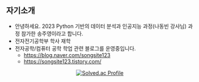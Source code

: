 ## 자기소개

* 안녕하세요. 2023 Python 기반의 데이터 분석과 인공지능 과정(나동빈 강사님) 과정 참가한 송주영이라고 합니다.
* 전자전기공학부 학사 재학
* 전자공학/컴퓨터 공학 학업 관련 블로그를 운영중입니다.
  *   https://blog.naver.com/songsite123
  *   https://songsite123.tistory.com/

<div align=center>

[![Solved.ac Profile](http://mazassumnida.wtf/api/v2/generate_badge?boj=songsite123)](https://solved.ac/songsite123/)

</div>
